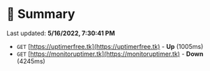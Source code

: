 # 📖 Summary
Last updated: **5/16/2022, 7:30:41 PM**

- `GET` [https://uptimerfree.tk](https://uptimerfree.tk) - **Up** (1005ms)
- `GET` [https://monitoruptimer.tk](https://monitoruptimer.tk) - **Down** (4245ms)
